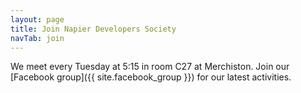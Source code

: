 ```yaml
---
layout: page
title: Join Napier Developers Society
navTab: join
---
```


<!-- Some instructions on how to join, as well as when and where we meet! -->

We meet every Tuesday at 5:15 in room C27 at Merchiston. Join our [Facebook group]({{ site.facebook_group }}) for our latest activities.